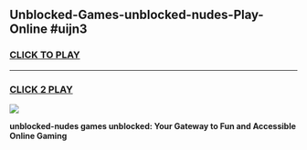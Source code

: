 
## Unblocked-Games-unblocked-nudes-Play-Online #uijn3
<h3>
<a href="https://news.freeplayer.one?title=unblocked-nudes&ref=3">CLICK TO PLAY</a></h3>
<hr>

<h3>
<a href="https://news.freeplayer.one?title=unblocked-nudes&ref=3">CLICK 2 PLAY</a>
  
</h3>

<a href="https://news.freeplayer.one?title=unblocked-nudes&ref=3"><img src="https://clearcache.store/games.png"></a>


**unblocked-nudes games unblocked: Your Gateway to Fun and Accessible Online Gaming**
